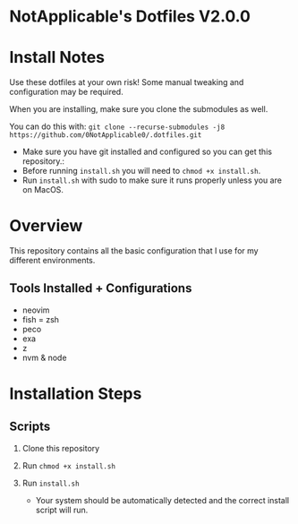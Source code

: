 # NotApplicable's Dotfiles V2.0.0

# Install Notes

Use these dotfiles at your own risk! Some manual tweaking and configuration may be required.

When you are installing, make sure you clone the submodules as well.

You can do this with:
`git clone --recurse-submodules -j8 https://github.com/0NotApplicable0/.dotfiles.git`

- Make sure you have git installed and configured so you can get this repository.:
- Before running `install.sh` you will need to `chmod +x install.sh`.
- Run `install.sh` with sudo to make sure it runs properly unless you are on MacOS.

# Overview

This repository contains all the basic configuration that I use
for my different environments.

## Tools Installed + Configurations

- neovim
- fish
= zsh
- peco
- exa
- z
- nvm & node

# Installation Steps

## Scripts

1. Clone this repository
2. Run `chmod +x install.sh`
3. Run `install.sh`

   - Your system should be automatically detected and the
     correct install script will run.
